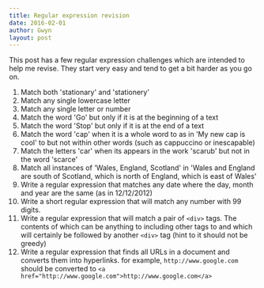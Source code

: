 ```yaml
---
title: Regular expression revision
date: 2016-02-01
author: Gwyn
layout: post
---
```

This post has a few regular expression challenges which are intended to help me revise. They start very easy and tend to get a bit harder as you go on.

  1. Match both 'stationary' and 'stationery'
  2. Match any single lowercase letter
  3. Match any single letter or number
  4. Match the word 'Go' but only if it is at the beginning of a text
  5. Match the word 'Stop' but only if it is at the end of a text
  6. Match the word 'cap' when it is a whole word to as in 'My new cap is cool' to but not within other words (such as cappuccino or inescapable)
  7. Match the letters 'car' when its appears in the work 'scarub' but not in the word 'scarce'
  8. Match all instances of 'Wales, England, Scotland' in 'Wales and England are south of Scotland, which is north of England, which is east of Wales'
  9. Write a regular expression that matches any date where the day, month and year are the same (as in 12/12/2012)
 10. Write a short regular expression that will match any number with 99 digits.
 11. Write a regular expression that will match a pair of `<div>` tags. The contents of which can be anything to including other tags to and which will certainly be followed by another `<div>` tag (hint to it should not be greedy)
 12. Write a regular expression that finds all URLs in a document and converts them into hyperlinks. for example, `http://www.google.com` should be converted to `<a href="http://www.google.com">http://www.google.com</a>`